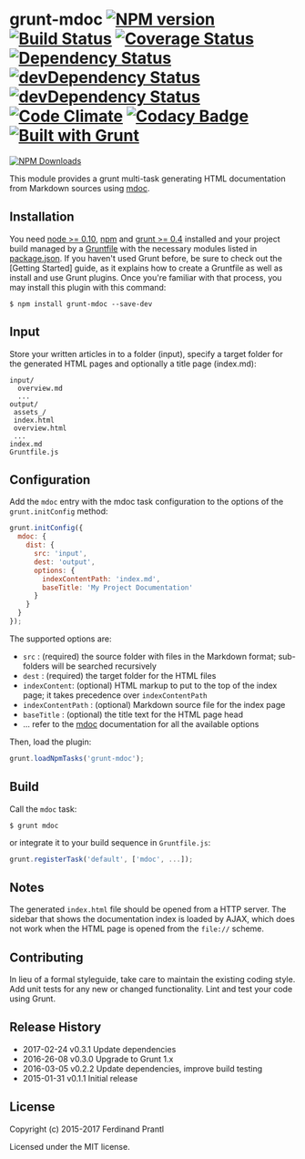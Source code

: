 # grunt-mdoc [![NPM version](https://badge.fury.io/js/grunt-mdoc.png)](http://badge.fury.io/js/grunt-mdoc) [![Build Status](https://travis-ci.org/prantlf/grunt-mdoc.png)](https://travis-ci.org/prantlf/grunt-mdoc) [![Coverage Status](https://coveralls.io/repos/prantlf/grunt-mdoc/badge.svg)](https://coveralls.io/r/prantlf/grunt-mdoc) [![Dependency Status](https://david-dm.org/prantlf/grunt-mdoc.svg)](https://david-dm.org/prantlf/grunt-mdoc) [![devDependency Status](https://david-dm.org/prantlf/grunt-mdoc/dev-status.svg)](https://david-dm.org/prantlf/grunt-mdoc#info=devDependencies) [![devDependency Status](https://david-dm.org/prantlf/grunt-mdoc/peer-status.svg)](https://david-dm.org/prantlf/grunt-mdoc#info=peerDependencies) [![Code Climate](https://codeclimate.com/github/prantlf/grunt-mdoc/badges/gpa.svg)](https://codeclimate.com/github/prantlf/grunt-mdoc) [![Codacy Badge](https://www.codacy.com/project/badge/f3896e8dfa5342b8add12d50390edfcd)](https://www.codacy.com/public/prantlf/grunt-mdoc) [![Built with Grunt](https://cdn.gruntjs.com/builtwith.png)](http://gruntjs.com/)

[![NPM Downloads](https://nodei.co/npm/grunt-mdoc.png?downloads=true&stars=true)](https://www.npmjs.com/package/grunt-mdoc)

This module provides a grunt multi-task generating HTML documentation from
Markdown sources using [mdoc].

## Installation

You need [node >= 0.10][node], [npm] and [grunt >= 0.4][Grunt] installed
and your project build managed by a [Gruntfile] with the necessary modules
listed in [package.json].  If you haven't used Grunt before, be sure to
check out the [Getting Started] guide, as it explains how to create a
Gruntfile as well as install and use Grunt plugins.  Once you're familiar
with that process, you may install this plugin with this command:

```shell
$ npm install grunt-mdoc --save-dev
```

## Input

Store your written articles in to a folder (input), specify a target folder
for the generated HTML pages and optionally a title page (index.md):

```text
input/
  overview.md
  ...
output/
 assets_/
 index.html
 overview.html
 ...
index.md
Gruntfile.js
```

## Configuration

Add the `mdoc` entry with the mdoc task configuration to the options of the
`grunt.initConfig` method:

```js
grunt.initConfig({
  mdoc: {
    dist: {
      src: 'input',
      dest: 'output',
      options: {
        indexContentPath: 'index.md',
        baseTitle: 'My Project Documentation'
      }
    }
  }
});
```

The supported options are:

 * `src` : (required) the source folder with files in the Markdown
           format; sub-folders will be searched recursively
 * `dest` : (required) the target folder for the HTML files
 * `indexContent`: (optional) HTML markup to put to the top of the index
                   page; it takes precedence over `indexContentPath`
 * `indexContentPath` : (optional) Markdown source file for the index page
 * `baseTitle` : (optional) the title text for the HTML page head
 * ... refer to the [mdoc] documentation for all the available options

Then, load the plugin:

```javascript
grunt.loadNpmTasks('grunt-mdoc');
```

## Build

Call the `mdoc` task:

```shell
$ grunt mdoc
```

or integrate it to your build sequence in `Gruntfile.js`:

```js
grunt.registerTask('default', ['mdoc', ...]);
```

## Notes

The generated `index.html` file should be opened from a HTTP server.  The
sidebar that shows the documentation index is loaded by AJAX, which does
not work when the HTML page is opened from the `file://` scheme.

## Contributing

In lieu of a formal styleguide, take care to maintain the existing coding
style.  Add unit tests for any new or changed functionality. Lint and test
your code using Grunt.

## Release History

 * 2017-02-24   v0.3.1   Update dependencies
 * 2016-26-08   v0.3.0   Upgrade to Grunt 1.x
 * 2016-03-05   v0.2.2   Update dependencies, improve build testing
 * 2015-01-31   v0.1.1   Initial release

## License

Copyright (c) 2015-2017 Ferdinand Prantl

Licensed under the MIT license.

[node]: http://nodejs.org
[npm]: http://npmjs.org
[package.json]: https://docs.npmjs.com/files/package.json
[Grunt]: https://gruntjs.com
[Gruntfile]: http://gruntjs.com/sample-gruntfile
[Getting Gtarted]: https://github.com/gruntjs/grunt/wiki/Getting-started
[mdoc]: https://github.com/millermedeiros/mdoc
